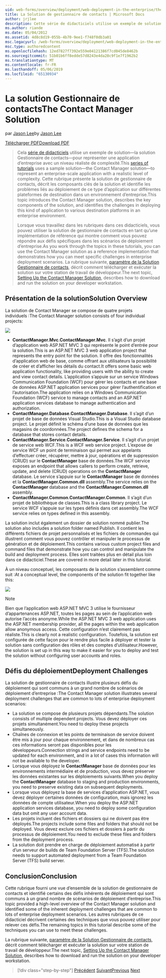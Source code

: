 ```yaml
---
uid: web-forms/overview/deployment/web-deployment-in-the-enterprise/the-contact-manager-solution
title: La Solution de gestionnaire de contacts | Microsoft Docs
author: jrjlee
description: Cette série de didacticiels utilise un exemple de solution&#x2014;la solution Gestionnaire de contacts&#x2014;pour représenter une application d’entreprise avec un niveau réaliste...
ms.author: riande
ms.date: 05/04/2012
ms.assetid: 4d8c8d19-055b-4b70-9ee1-f748f0db3a01
msc.legacyurl: /web-forms/overview/deployment/web-deployment-in-the-enterprise/the-contact-manager-solution
msc.type: authoredcontent
ms.openlocfilehash: 12ed7827f7392e559e04121386f7cd045de8462b
ms.sourcegitcommit: 51b01b6ff8edde57d8243e4da28c9f1e7f1962b2
ms.translationtype: MT
ms.contentlocale: fr-FR
ms.lasthandoff: 05/06/2019
ms.locfileid: "65130934"
---
```

# <a name="the-contact-manager-solution"></a><span data-ttu-id="e9a3e-103">La solution Gestionnaire de contacts</span><span class="sxs-lookup"><span data-stu-id="e9a3e-103">The Contact Manager Solution</span></span>

<span data-ttu-id="e9a3e-104">par [Jason Lee](https://github.com/jrjlee)</span><span class="sxs-lookup"><span data-stu-id="e9a3e-104">by [Jason Lee](https://github.com/jrjlee)</span></span>

[<span data-ttu-id="e9a3e-105">Télécharger PDF</span><span class="sxs-lookup"><span data-stu-id="e9a3e-105">Download PDF</span></span>](https://msdnshared.blob.core.windows.net/media/MSDNBlogsFS/prod.evol.blogs.msdn.com/CommunityServer.Blogs.Components.WeblogFiles/00/00/00/63/56/8130.DeployingWebAppsInEnterpriseScenarios.pdf)

> <span data-ttu-id="e9a3e-106">Cela [série de didacticiels](web-deployment-in-the-enterprise.md) utilise un exemple de solution&#x2014;la solution Gestionnaire de contacts&#x2014;pour représenter une application d’entreprise avec un niveau réaliste de complexité.</span><span class="sxs-lookup"><span data-stu-id="e9a3e-106">This [series of tutorials](web-deployment-in-the-enterprise.md) uses a sample solution&#x2014;the Contact Manager solution&#x2014;to represent an enterprise-scale application with a realistic level of complexity.</span></span> <span data-ttu-id="e9a3e-107">Cette rubrique présente la solution de gestionnaire de contacts, décrit les composants clés de la solution et identifie les problèmes liés au déploiement de ce type d’application sur différentes plateformes de destination dans un environnement d’entreprise.</span><span class="sxs-lookup"><span data-stu-id="e9a3e-107">This topic introduces the Contact Manager solution, describes the key components of the solution, and identifies the challenges in deploying this kind of application to various destination platforms in an enterprise environment.</span></span>
> 
> <span data-ttu-id="e9a3e-108">Lorsque vous travaillez dans les rubriques dans ces didacticiels, vous pouvez utiliser la solution de gestionnaire de contacts en tant qu’une implémentation de référence qui montre comment vous pouvez répondre aux défis spécifiques dans les scénarios de déploiement d’entreprise.</span><span class="sxs-lookup"><span data-stu-id="e9a3e-108">As you work through the topics in these tutorials, you can use the Contact Manager solution as a reference implementation that demonstrates how you can meet specific challenges in enterprise deployment scenarios.</span></span> <span data-ttu-id="e9a3e-109">La rubrique suivante, [paramètre de la Solution Gestionnaire de contacts](setting-up-the-contact-manager-solution.md), décrit comment télécharger et exécuter la solution sur votre station de travail de développeur.</span><span class="sxs-lookup"><span data-stu-id="e9a3e-109">The next topic, [Setting Up the Contact Manager Solution](setting-up-the-contact-manager-solution.md), describes how to download and run the solution on your developer workstation.</span></span>

## <a name="solution-overview"></a><span data-ttu-id="e9a3e-110">Présentation de la solution</span><span class="sxs-lookup"><span data-stu-id="e9a3e-110">Solution Overview</span></span>

<span data-ttu-id="e9a3e-111">La solution de Contact Manager se compose de quatre projets individuels :</span><span class="sxs-lookup"><span data-stu-id="e9a3e-111">The Contact Manager solution consists of four individual projects:</span></span>

![](the-contact-manager-solution/_static/image1.png)

- <span data-ttu-id="e9a3e-112">**ContactManager.Mvc**.</span><span class="sxs-lookup"><span data-stu-id="e9a3e-112">**ContactManager.Mvc**.</span></span> <span data-ttu-id="e9a3e-113">Il s’agit d’un projet d’application web ASP.NET MVC 3 qui représente le point d’entrée pour la solution.</span><span class="sxs-lookup"><span data-stu-id="e9a3e-113">This is an ASP.NET MVC 3 web application project that represents the entry point for the solution.</span></span> <span data-ttu-id="e9a3e-114">Il offre des fonctionnalités d’application web de base, comme offrant aux utilisateurs la possibilité de créer et d’afficher les détails du contact.</span><span class="sxs-lookup"><span data-stu-id="e9a3e-114">It offers some basic web application functionality, like providing users with the ability to create and view contact details.</span></span> <span data-ttu-id="e9a3e-115">L’application s’appuie sur un service Windows Communication Foundation (WCF) pour gérer les contacts et une base de données ASP.NET application services pour gérer l’authentification et l’autorisation.</span><span class="sxs-lookup"><span data-stu-id="e9a3e-115">The application relies on a Windows Communication Foundation (WCF) service to manage contacts and an ASP.NET application services database to manage authentication and authorization.</span></span>
- <span data-ttu-id="e9a3e-116">**ContactManager.Database**.</span><span class="sxs-lookup"><span data-stu-id="e9a3e-116">**ContactManager.Database**.</span></span> <span data-ttu-id="e9a3e-117">Il s’agit d’un projet de base de données Visual Studio.</span><span class="sxs-lookup"><span data-stu-id="e9a3e-117">This is a Visual Studio database project.</span></span> <span data-ttu-id="e9a3e-118">Le projet définit le schéma d’une base de données que les magasins de coordonnées.</span><span class="sxs-lookup"><span data-stu-id="e9a3e-118">The project defines the schema for a database that stores contact details.</span></span>
- <span data-ttu-id="e9a3e-119">**ContactManager.Service**.</span><span class="sxs-lookup"><span data-stu-id="e9a3e-119">**ContactManager.Service**.</span></span> <span data-ttu-id="e9a3e-120">Il s’agit d’un projet de service web WCF.</span><span class="sxs-lookup"><span data-stu-id="e9a3e-120">This is a WCF web service project.</span></span> <span data-ttu-id="e9a3e-121">L’expose de service WCF un point de terminaison qui permet aux appelants d’effectuer créer, récupérer, mettre à jour, opérations et de suppression (CRUD) sur le **ContactManager** base de données.</span><span class="sxs-lookup"><span data-stu-id="e9a3e-121">The WCF service exposes an endpoint that allows callers to perform create, retrieve, update, and delete (CRUD) operations on the **ContactManager** database.</span></span> <span data-ttu-id="e9a3e-122">Le service s’appuie sur le **ContactManager** base de données et la **ContactManager.Common.dll** assembly.</span><span class="sxs-lookup"><span data-stu-id="e9a3e-122">The service relies on the **ContactManager** database and the **ContactManager.Common.dll** assembly.</span></span>
- <span data-ttu-id="e9a3e-123">**ContactManager.Common**.</span><span class="sxs-lookup"><span data-stu-id="e9a3e-123">**ContactManager.Common**.</span></span> <span data-ttu-id="e9a3e-124">Il s’agit d’un projet de bibliothèque de classes.</span><span class="sxs-lookup"><span data-stu-id="e9a3e-124">This is a class library project.</span></span> <span data-ttu-id="e9a3e-125">Le service WCF s’appuie sur les types définis dans cet assembly.</span><span class="sxs-lookup"><span data-stu-id="e9a3e-125">The WCF service relies on types defined in this assembly.</span></span>

<span data-ttu-id="e9a3e-126">La solution inclut également un dossier de solution nommé publier.</span><span class="sxs-lookup"><span data-stu-id="e9a3e-126">The solution also includes a solution folder named Publish.</span></span> <span data-ttu-id="e9a3e-127">Il contient les différents fichiers de projet personnalisés et les fichiers de commandes qui illustrent comment vous pouvez contrôler et manipuler le processus de génération et de déploiement.</span><span class="sxs-lookup"><span data-stu-id="e9a3e-127">This contains various custom project files and command files that demonstrate how you can control and manipulate the build and deployment process.</span></span> <span data-ttu-id="e9a3e-128">Elles sont traitées plus en détail plus loin dans ce didacticiel.</span><span class="sxs-lookup"><span data-stu-id="e9a3e-128">These are covered in more detail later in this tutorial.</span></span>

<span data-ttu-id="e9a3e-129">À un niveau conceptuel, les composants de la solution s’assemblent comme suit :</span><span class="sxs-lookup"><span data-stu-id="e9a3e-129">At a conceptual level, the components of the solution fit together like this:</span></span>

![](the-contact-manager-solution/_static/image2.png)

> [!NOTE]
> <span data-ttu-id="e9a3e-130">Bien que l’application web ASP.NET MVC 3 utilise le fournisseur d’appartenances ASP.NET, toutes les pages au sein de l’application web autorise l’accès anonyme.</span><span class="sxs-lookup"><span data-stu-id="e9a3e-130">While the ASP.NET MVC 3 web application uses the ASP.NET membership provider, all the pages within the web application allow anonymous access.</span></span> <span data-ttu-id="e9a3e-131">Cette configuration n’est clairement pas réaliste.</span><span class="sxs-lookup"><span data-stu-id="e9a3e-131">This is clearly not a realistic configuration.</span></span> <span data-ttu-id="e9a3e-132">Toutefois, la solution est configurée de cette façon pour le rendre plus facile à déployer et tester la solution sans configuration des rôles et des comptes d’utilisateur.</span><span class="sxs-lookup"><span data-stu-id="e9a3e-132">However, the solution is set up in this way to make it easier for you to deploy and test the solution without configuring user accounts and roles.</span></span>

## <a name="deployment-challenges"></a><span data-ttu-id="e9a3e-133">Défis du déploiement</span><span class="sxs-lookup"><span data-stu-id="e9a3e-133">Deployment Challenges</span></span>

<span data-ttu-id="e9a3e-134">La solution de gestionnaire de contacts illustre plusieurs défis du déploiement qui sont communs à un grand nombre de scénarios de déploiement d’entreprise :</span><span class="sxs-lookup"><span data-stu-id="e9a3e-134">The Contact Manager solution illustrates several deployment challenges that are common to lots of enterprise deployment scenarios:</span></span>

- <span data-ttu-id="e9a3e-135">La solution se compose de plusieurs projets dépendants.</span><span class="sxs-lookup"><span data-stu-id="e9a3e-135">The solution consists of multiple dependent projects.</span></span> <span data-ttu-id="e9a3e-136">Vous devez déployer ces projets simultanément.</span><span class="sxs-lookup"><span data-stu-id="e9a3e-136">You need to deploy these projects simultaneously.</span></span>
- <span data-ttu-id="e9a3e-137">Chaînes de connexion et les points de terminaison de service doivent être mis à jour pour chaque environnement, et dans de nombreux cas ces informations seront pas disponibles pour les développeurs.</span><span class="sxs-lookup"><span data-stu-id="e9a3e-137">Connection strings and service endpoints need to be updated for each environment, and in a lot of cases this information will not be available to the developer.</span></span>
- <span data-ttu-id="e9a3e-138">Lorsque vous déployez le **ContactManager** base de données pour les environnements intermédiaire et de production, vous devez préserver les données existantes sur les déploiements suivants.</span><span class="sxs-lookup"><span data-stu-id="e9a3e-138">When you deploy the **ContactManager** database to staging and production environments, you need to preserve existing data on subsequent deployments.</span></span>
- <span data-ttu-id="e9a3e-139">Lorsque vous déployez la base de services d’application ASP.NET, vous devez déployer certaines données de configuration, mais ignorez les données de compte utilisateur.</span><span class="sxs-lookup"><span data-stu-id="e9a3e-139">When you deploy the ASP.NET application services database, you need to deploy some configuration data but omit any user account data.</span></span>
- <span data-ttu-id="e9a3e-140">Les projets incluent des fichiers et dossiers qui ne doivent pas être déployés.</span><span class="sxs-lookup"><span data-stu-id="e9a3e-140">The projects include some files and folders that should not be deployed.</span></span> <span data-ttu-id="e9a3e-141">Vous devez exclure ces fichiers et dossiers à partir du processus de déploiement.</span><span class="sxs-lookup"><span data-stu-id="e9a3e-141">You need to exclude these files and folders from the deployment process.</span></span>
- <span data-ttu-id="e9a3e-142">La solution doit prendre en charge de déploiement automatisé à partir d’un serveur de builds de Team Foundation Server (TFS).</span><span class="sxs-lookup"><span data-stu-id="e9a3e-142">The solution needs to support automated deployment from a Team Foundation Server (TFS) build server.</span></span>

## <a name="conclusion"></a><span data-ttu-id="e9a3e-143">Conclusion</span><span class="sxs-lookup"><span data-stu-id="e9a3e-143">Conclusion</span></span>

<span data-ttu-id="e9a3e-144">Cette rubrique fourni une vue d’ensemble de la solution de gestionnaire de contacts et identifié certains des défis inhérents de déploiement qui sont communs à un grand nombre de scénarios de déploiement d’entreprise.</span><span class="sxs-lookup"><span data-stu-id="e9a3e-144">This topic provided a high-level overview of the Contact Manager solution and identified some of the inherent deployment challenges that are common to lots of enterprise deployment scenarios.</span></span> <span data-ttu-id="e9a3e-145">Les autres rubriques de ce didacticiel décrivent certaines des techniques que vous pouvez utiliser pour relever ces défis.</span><span class="sxs-lookup"><span data-stu-id="e9a3e-145">The remaining topics in this tutorial describe some of the techniques you can use to meet these challenges.</span></span>

<span data-ttu-id="e9a3e-146">La rubrique suivante, [paramètre de la Solution Gestionnaire de contacts](setting-up-the-contact-manager-solution.md), décrit comment télécharger et exécuter la solution sur votre station de travail de développeur.</span><span class="sxs-lookup"><span data-stu-id="e9a3e-146">The next topic, [Setting Up the Contact Manager Solution](setting-up-the-contact-manager-solution.md), describes how to download and run the solution on your developer workstation.</span></span>

> [!div class="step-by-step"]
> <span data-ttu-id="e9a3e-147">[Précédent](web-deployment-in-the-enterprise.md)
> [Suivant](setting-up-the-contact-manager-solution.md)</span><span class="sxs-lookup"><span data-stu-id="e9a3e-147">[Previous](web-deployment-in-the-enterprise.md)
[Next](setting-up-the-contact-manager-solution.md)</span></span>
